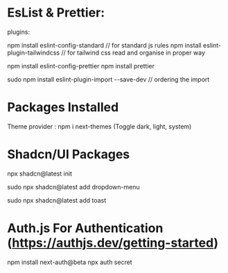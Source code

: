 # EsList & Prettier:

plugins:

npm install eslint-config-standard // for standard js rules
npm install eslint-plugin-tailwindcss // for tailwind css read and organise in proper way

npm install eslint-config-prettier
npm install prettier

sudo npm install eslint-plugin-import --save-dev // ordering the import

# Packages Installed

Theme provider : npm i next-themes (Toggle dark, light, system)

# Shadcn/UI Packages

npx shadcn@latest init

sudo npx shadcn@latest add dropdown-menu

sudo npx shadcn@latest add toast

# Auth.js For Authentication (https://authjs.dev/getting-started)

npm install next-auth@beta
npx auth secret
